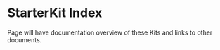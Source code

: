 # StarterKit Index

Page will have documentation overview of these Kits and links to other documents.